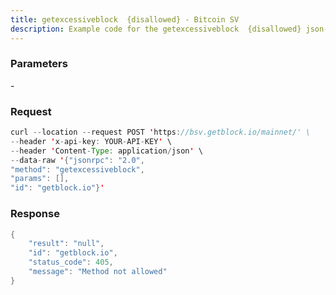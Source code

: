 ```yaml
---
title: getexcessiveblock  {disallowed} - Bitcoin SV
description: Example code for the getexcessiveblock  {disallowed} json-rpc method. Сomplete guide on how to use getexcessiveblock  {disallowed} json-rpc in GetBlock.io Web3 documentation.
---
```


### Parameters


\-

### Request

``` java
curl --location --request POST 'https://bsv.getblock.io/mainnet/' \ 
--header 'x-api-key: YOUR-API-KEY' \ 
--header 'Content-Type: application/json' \ 
--data-raw '{"jsonrpc": "2.0",
"method": "getexcessiveblock",
"params": [],
"id": "getblock.io"}'
```

###  Response

``` java
{
    "result": "null",
    "id": "getblock.io",
    "status_code": 405,
    "message": "Method not allowed"
}
```

